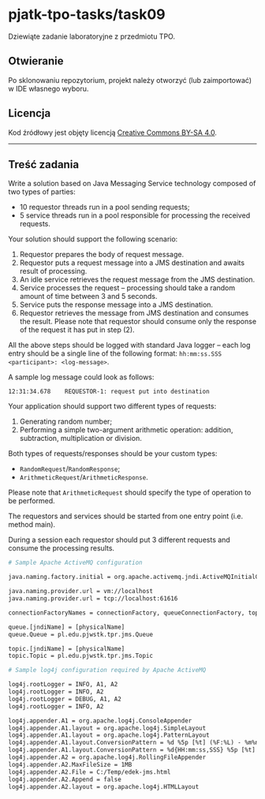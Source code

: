 # pjatk-tpo-tasks/task09

Dziewiąte zadanie laboratoryjne z przedmiotu TPO.

## Otwieranie

Po sklonowaniu repozytorium, projekt należy otworzyć (lub zaimportować) w IDE własnego wyboru.

## Licencja

Kod źródłowy jest objęty licencją [Creative Commons BY-SA 4.0](../LICENSE.txt).

---

## Treść zadania

Write a solution based on Java Messaging Service technology composed of two types of parties:

- 10 requestor threads run in a pool sending requests;
- 5 service threads run in a pool responsible for processing the received requests.

Your solution should support the following scenario:

1. Requestor prepares the body of request message.
2. Requestor puts a request message into a JMS destination and awaits result of processing.
3. An idle service retrieves the request message from the JMS destination.
4. Service processes the request – processing should take a random amount of time between 3 and 5 seconds.
5. Service puts the response message into a JMS destination.
6. Requestor retrieves the message from JMS destination and consumes the result. Please note that requestor should consume only the response of the request it has put in step (2).

All the above steps should be logged with standard Java logger – each log entry should be a single line of the following format: `hh:mm:ss.SSS    <participant>: <log-message>`.

A sample log message could look as follows:

```
12:31:34.678    REQUESTOR-1: request put into destination
```

Your application should support two different types of requests:

1. Generating random number;
2. Performing a simple two-argument arithmetic operation: addition, subtraction, multiplication or division.

Both types of requests/responses should be your custom types:

- `RandomRequest`/`RandomResponse`;
- `ArithmeticRequest`/`ArithmeticResponse`.

Please note that `ArithmeticRequest` should specify the type of operation to be performed.

The requestors and services should be started from one entry point (i.e. method main).

During a session each requestor should put 3 different requests and consume the processing results.

```apache
# Sample Apache ActiveMQ configuration

java.naming.factory.initial = org.apache.activemq.jndi.ActiveMQInitialContextFactory

java.naming.provider.url = vm://localhost
java.naming.provider.url = tcp://localhost:61616

connectionFactoryNames = connectionFactory, queueConnectionFactory, topicConnectionFactry

queue.[jndiName] = [physicalName]
queue.Queue = pl.edu.pjwstk.tpr.jms.Queue

topic.[jndiName] = [physicalName]
topic.Topic = pl.edu.pjwstk.tpr.jms.Topic
```

```apache
# Sample log4j configuration required by Apache ActiveMQ

log4j.rootLogger = INFO, A1, A2
log4j.rootLogger = INFO, A2
log4j.rootLogger = DEBUG, A1, A2
log4j.rootLogger = INFO, A2

log4j.appender.A1 = org.apache.log4j.ConsoleAppender
log4j.appender.A1.layout = org.apache.log4j.SimpleLayout
log4j.appender.A1.layout = org.apache.log4j.PatternLayout
log4j.appender.A1.layout.ConversionPattern = %d %5p [%t] (%F:%L) - %m%n
log4j.appender.A1.layout.ConversionPattern = %d{HH:mm:ss,SSS} %5p [%t] %C{1}.%M - %m%n
log4j.appender.A2 = org.apache.log4j.RollingFileAppender
log4j.appender.A2.MaxFileSize = 1MB
log4j.appender.A2.File = C:/Temp/edek-jms.html
log4j.appender.A2.Append = false
log4j.appender.A2.layout = org.apache.log4j.HTMLLayout
```
